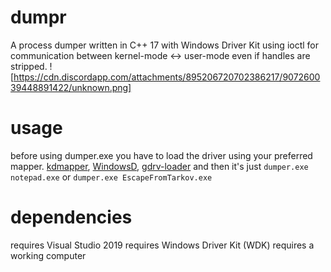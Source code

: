 # dumpr
A process dumper written in C++ 17 with Windows Driver Kit using ioctl for communication between kernel-mode <-> user-mode even if handles are stripped.
![https://cdn.discordapp.com/attachments/895206720702386217/907260039448891422/unknown.png]

# usage
before using dumper.exe you have to load the driver using your preferred mapper.
[kdmapper](https://github.com/TheCruZ/kdmapper), [WindowsD](https://github.com/katlogic/WindowsD/releases/tag/v2.2), [gdrv-loader](https://github.com/fengjixuchui/gdrv-loader)
and then it's just
`dumper.exe notepad.exe` or `dumper.exe EscapeFromTarkov.exe`

# dependencies
requires Visual Studio 2019
requires Windows Driver Kit (WDK)
requires a working computer